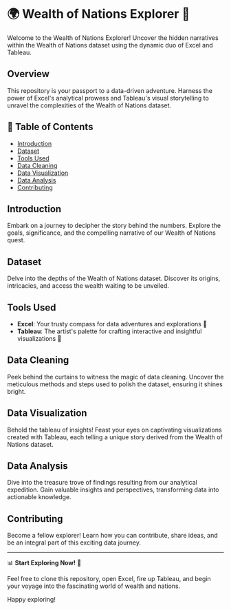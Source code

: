 # 🌍 Wealth of Nations Explorer 🚀

Welcome to the Wealth of Nations Explorer! Uncover the hidden narratives within the Wealth of Nations dataset using the dynamic duo of Excel and Tableau.

## Overview

This repository is your passport to a data-driven adventure. Harness the power of Excel's analytical prowess and Tableau's visual storytelling to unravel the complexities of the Wealth of Nations dataset.

## 📜 Table of Contents

- [Introduction](#introduction)
- [Dataset](#dataset)
- [Tools Used](#tools-used)
- [Data Cleaning](#data-cleaning)
- [Data Visualization](#data-visualization)
- [Data Analysis](#data-analysis)
- [Contributing](#contributing)

## Introduction

Embark on a journey to decipher the story behind the numbers. Explore the goals, significance, and the compelling narrative of our Wealth of Nations quest.

## Dataset

Delve into the depths of the Wealth of Nations dataset. Discover its origins, intricacies, and access the wealth waiting to be unveiled.

## Tools Used

- **Excel**: Your trusty compass for data adventures and explorations 🧭
- **Tableau**: The artist's palette for crafting interactive and insightful visualizations 🎨

## Data Cleaning

Peek behind the curtains to witness the magic of data cleaning. Uncover the meticulous methods and steps used to polish the dataset, ensuring it shines bright.

## Data Visualization

Behold the tableau of insights! Feast your eyes on captivating visualizations created with Tableau, each telling a unique story derived from the Wealth of Nations dataset.

## Data Analysis

Dive into the treasure trove of findings resulting from our analytical expedition. Gain valuable insights and perspectives, transforming data into actionable knowledge.

## Contributing

Become a fellow explorer! Learn how you can contribute, share ideas, and be an integral part of this exciting data journey.

---

📊 **Start Exploring Now!** 🚀

Feel free to clone this repository, open Excel, fire up Tableau, and begin your voyage into the fascinating world of wealth and nations.

Happy exploring!
